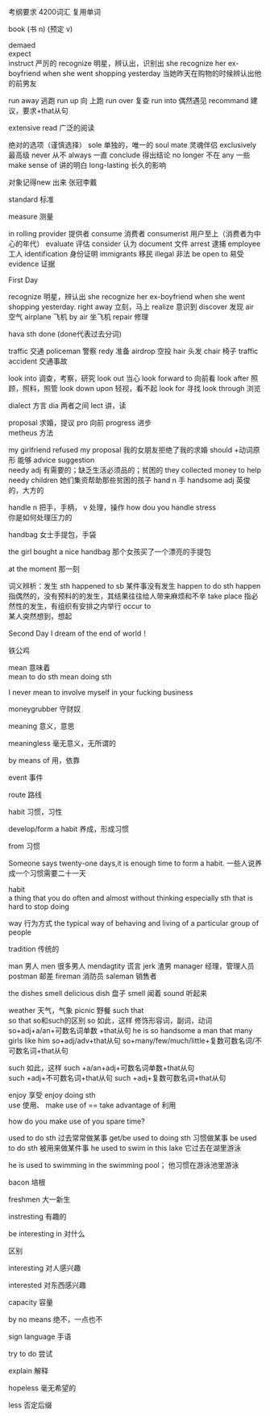 考纲要求
4200词汇
复用单词

book      (书 n) (预定 v)

demaed  
expect   
instruct  严厉的
recognize 明星，辨认出，识别出
she recognize her ex-boyfriend when she went shopping yesterday
当她昨天在购物的时候辨认出他的前男友

run away    逃跑
run up 向   上跑
run over    复查
run into    偶然遇见
recommand   建议，要求+that从句

extensive read 广泛的阅读

绝对的选项（谨慎选择）
sole        单独的，唯一的
soul mate   灵魂伴侣
exclusively 最高级
never       从不
always      一直
conclude    得出结论
no longer   不在
any         一些
make sense of   讲的明白
long-lasting    长久的影响

对象记得new 出来
张冠李戴

 
standard     标准

measure      测量
  
in rolling 
provider     提供者
consume      消费者
consumerist  用户至上（消费者为中心的年代）
evaluate     评估
consider     认为
document     文件 
arrest       逮捕
employee     工人
identification     身份证明
immigrants         移民
illegal            非法
be open to         易受
evidence           证据
 


First Day

recognize     明星，辨认出
she recognize her ex-boyfriend when she went shopping yesterday. 
right away     立刻，马上
realize        意识到
discover       发现
air            空气
airplane       飞机 
by air         坐飞机
repair         修理

hava sth done     (done代表过去分词)

traffic         交通
policeman       警察
redy            准备
airdrop         空投
hair            头发
chair           椅子
traffic accident 交通事故

look into        调查，考察，研究
look out         当心
look forward to  向前看
look after       照顾，照料，照管
look down upon   轻视，看不起
look for         寻找
look through     浏览


dialect          方言
dia              两者之间
lect             讲，读
 
proposal         求婚，提议
pro              向前
progress         进步  
metheus          方法
           
my girlfriend refused my proposal
我的女朋友拒绝了我的求婚
should +动词原形              能够
advice
suggestion  
needy          adj           有需要的；缺乏生活必须品的；贫困的
they collected money to help needy children
她们集资帮助那些贫困的孩子
hand            n            手
handsome        adj          英俊的，大方的

handle          n            把手，手柄，
                v            处理，操作
how dou you handle stress       
你是如何处理压力的

handbag                      女士手提包，手袋

the girl bought a nice handbag
那个女孩买了一个漂亮的手提包

at the moment 那一刻


词义辨析：发生
sth happened to sb       某件事没有发生
happen to do sth         happen指偶然的，没有预料的的发生，其结果往往给人带来麻烦和不辛
take place 
指必然性的发生，有组织有安排之内举行
occur to  
某人突然想到，想起  

Second Day
I dream of the end of world！


铁公鸡                   

mean                    意味着  
mean to do sth 
mean doing sth

I never mean to involve myself in your fucking business

moneygrubber             守财奴

meaning                  意义，意思

meaningless              毫无意义，无所谓的

by means of              用，依靠

event                    事件

route                    路线

habit                    习惯，习性

develop/form a habit     养成，形成习惯

from                     习惯

Someone says twenty-one days,it is enough time to form a habit.
一些人说养成一个习惯需要二十一天


habit        
a thing that you do often and almost without thinking especially sth that is hard to stop doing 

way     行为方式
the typical way of behaving and living of a particular group of people


tradition                   传统的

man                          男人
men                          很多男人
mendagtity                   谎言
jerk                         渣男
manager                      经理，管理人员
postman                      邮差
fireman                      消防员
saleman                      销售者

the dishes smell delicious
dish                        盘子
smell                       闻着
sound                       听起来    

weather                      天气，气象
picnic                       野餐
such      that               
so that
so和such的区别
so      如此，这样
修饰形容词，副词，动词
so+adj+a/an+可数名词单数 +that从句
he is so handsome a man that many girls like him
so+adj/adv+that从句
so+many/few/much/little+复数可数名词/不可数名词+that从句


such 如此，这样
such +a/an+adj+可数名词单数+that从句  
such +adj+不可数名词+that从句
such +adj+复数可数名词+that从句    


enjoy           享受
enjoy doing sth    
use             使用、
make use of  == take advantage of   利用

how do you make use of you spare time?
 

used to do sth      过去常常做某事
get/be used to doing sth    习惯做某事
be used to do sth   被用来做某件事
he used to swim in this lake
它过去在湖里游泳

he is used to swimming in the swimming pool； 
他习惯在游泳池里游泳


bacon               培根

freshmen            大一新生

instresting         有趣的

be interesting in   对什么

区别

interesting 对人感兴趣

interested   对东西感兴趣


 





capacity                 容量  

by no means              绝不，一点也不

sign language            手语

try to do                尝试

explain                  解释

hopeless                 毫无希望的

less                      否定后缀 











































 